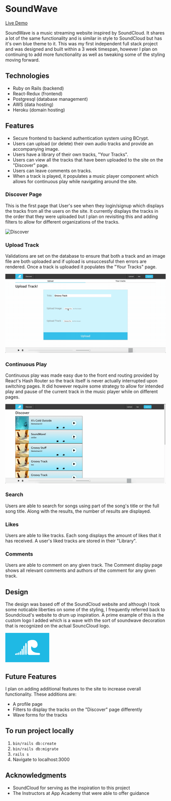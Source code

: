 # SoundWave

[Live Demo](https://sound-wave-aa.herokuapp.com/#/ "Live Demo")

SoundWave is a music streaming website inspired by SoundCloud. It shares a lot of
the same functionality and is similar in style to SoundCloud but has it's own blue
theme to it. This was my first independent full stack project and was designed and
built within a 3 week timespan, however I plan on continuing to add
more functionality as well as tweaking some of the styling moving forward.

## Technologies

- Ruby on Rails (backend)
- React-Redux (frontend)
- Postgresql (database management)
- AWS (data hosting)
- Heroku (domain hosting)

## Features

- Secure frontend to backend authentication system using BCrypt.
- Users can upload (or delete) their own audio tracks and provide an accompanying image.
- Users have a library of their own tracks, "Your Tracks".
- Users can view all the tracks that have been uploaded to the site on the "Discover" page.
- Users can leave comments on tracks.
- When a track is played, it populates a music player component which allows for continuous play while navigating around the site.

### Discover Page

This is the first page that User's see when they login/signup which displays the tracks from all the users on the site.
It currently displays the tracks in the order that they were uploaded but I plan on revisiting this and
adding filters to allow for different organizations of the tracks.

![Discover](app/assets/gifs/discover_page.gif)

### Upload Track

Validations are set on the database to ensure that both a track and an image file are both
uploaded and if upload is unsuccessful then errors are rendered. Once a track is uploaded it
populates the "Your Tracks" page.

![Upload](app/assets/gifs/upload_track.gif)

### Continuous Play

Continuous play was made easy due to the front end routing provided by React's Hash Router so the
track itself is never actually interrupted upon switching pages. It did however require some strategy to
allow for intended play and pause of the current track in the music player while on different pages.

![Continuous_Play](app/assets/gifs/continuous_play.gif)

### Search

Users are able to search for songs using part of the song's title or the full song title. Along with
the results, the number of results are displayed.

### Likes

Users are able to like tracks. Each song displays the amount of likes that it has received. A user's
liked tracks are stored in their "Library".

### Comments

Users are able to comment on any given track. The Comment display page shows all relevant comments and
authors of the comment for any given track.

## Design

The design was based off of the SoundCloud website and although I took some noticable liberties
on some of the styling, I frequently referred back to Soundcloud's website to drum up inspiration.
A prime example of this is the custom logo I added which is a wave with the sort of soundwave
decoration that is recognized on the actual SouncCloud logo.

![SoundWave_Logo](app/assets/images/soundwave_logo_img.png "SoundWave Logo")

## Future Features

I plan on adding additional features to the site to increase overall functionality.
These additions are:

- A profile page
- Filters to display the tracks on the "Discover" page differently
- Wave forms for the tracks

## To run project locally

1. `bin/rails db:create`
2. `bin/rails db:migrate`
3. `rails s`
4. Navigate to localhost:3000

## Acknowledgments

- SoundCloud for serving as the inspiration to this project
- The Instructors at App Academy that were able to offer guidance
